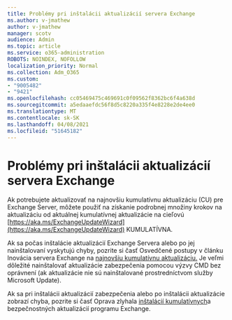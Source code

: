 ```yaml
---
title: Problémy pri inštalácii aktualizácií servera Exchange
ms.author: v-jmathew
author: v-jmathew
manager: scotv
audience: Admin
ms.topic: article
ms.service: o365-administration
ROBOTS: NOINDEX, NOFOLLOW
localization_priority: Normal
ms.collection: Adm_O365
ms.custom:
- "9005482"
- "9421"
ms.openlocfilehash: cc05469475c469691c0f09562f8362bc6f4a638d
ms.sourcegitcommit: a5edaaefdc56f8d5c8220a335f4e8228e2de4ee0
ms.translationtype: MT
ms.contentlocale: sk-SK
ms.lasthandoff: 04/08/2021
ms.locfileid: "51645182"
---
```

# <a name="issues-when-installing-exchange-server-updates"></a>Problémy pri inštalácii aktualizácií servera Exchange

Ak potrebujete aktualizovať na najnovšiu kumulatívnu aktualizáciu (CU) pre Exchange Server, môžete použiť na získanie podrobnej množiny krokov na aktualizáciu od aktuálnej kumulatívnej aktualizácie na cieľovú [https://aka.ms/ExchangeUpdateWizard](https://aka.ms/ExchangeUpdateWizard) KUMULATÍVNA.

Ak sa počas inštalácie aktualizácií Exchange Servera alebo po jej nainštalovaní vyskytujú chyby, pozrite si časť Osvedčené postupy v článku Inovácia servera Exchange na [najnovšiu kumulatívnu aktualizáciu.](https://docs.microsoft.com/Exchange/plan-and-deploy/install-cumulative-updates) Je veľmi dôležité nainštalovať aktualizácie zabezpečenia pomocou výzvy CMD bez oprávnení (ak aktualizácie nie sú nainštalované prostredníctvom služby Microsoft Update).

Ak sa pri inštalácii aktualizácií zabezpečenia alebo po inštalácii aktualizácie zobrazí chyba, pozrite si časť Oprava zlyhala [inštalácií kumulatívnych](https://aka.ms/exupdatefaq)a bezpečnostných aktualizácií programu Exchange.
